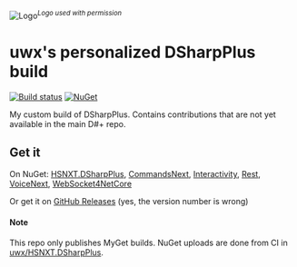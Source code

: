 ![Logo](https://i.imgur.com/OFss364.png)_<sup>Logo used with permission</sup>_
# uwx's personalized DSharpPlus build

[![Build status](https://ci.appveyor.com/api/projects/status/u57r3kxrbx17gmi9?svg=true)](https://ci.appveyor.com/project/Chris28898/dsharpplus)
[![NuGet](https://img.shields.io/nuget/vpre/HSNXT.DSharpPlus.svg)](https://nuget.org/packages/HSNXT.DSharpPlus)

My custom build of DSharpPlus. Contains contributions that are not yet available in the main D#+ repo.

## Get it
On NuGet: [HSNXT.DSharpPlus](https://www.nuget.org/packages/HSNXT.DSharpPlus/),
[CommandsNext](https://www.nuget.org/packages/HSNXT.DSharpPlus.CommandsNext/),
[Interactivity](https://www.nuget.org/packages/HSNXT.DSharpPlus.Interactivity/),
[Rest](https://www.nuget.org/packages/HSNXT.DSharpPlus.Rest/), 
[VoiceNext](https://www.nuget.org/packages/HSNXT.DSharpPlus.VoiceNext/), 
[WebSocket4NetCore](https://www.nuget.org/packages/HSNXT.DSharpPlus.WebSocket.WebSocket4NetCore/)

Or get it on [GitHub Releases](https://github.com/uwx/DSharpPlus/releases) (yes, the version number is wrong)

#### Note
This repo only publishes MyGet builds. NuGet uploads are done from CI in [uwx/HSNXT.DSharpPlus](https://github.com/uwx/HSNXT.DSharpPlus).
